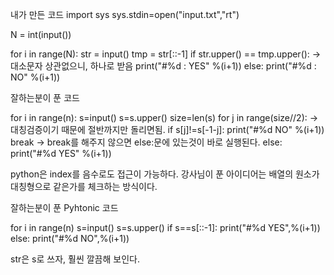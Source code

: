 내가 만든 코드
import sys
sys.stdin=open("input.txt","rt")

N = int(input())

for i in range(N):
    str = input()
    tmp = str[::-1]
    if str.upper() == tmp.upper(): -> 대소문자 상관없으니, 하나로 받음
        print("#%d : YES" %(i+1))
    else:
        print("#%d : NO" %(i+1))

잘하는분이 푼 코드

for i in range(n):
	s=input()
	s=s.upper()
	size=len(s)
	for j in range(size//2): -> 대칭검증이기 때문에 절반까지만 돌리면됨.
		if s[j]!=s[-1-j]:
			print("#%d NO" %(i+1))
			break -> break를 해주지 않으면 else:문에 있는것이 바로 실행된다.
	else:
		print("#%d YES" %(i+1))
				
python은 index를 음수로도 접근이 가능하다.
강사님이 푼 아이디어는 배열의 원소가 대칭형으로 같은가를 체크하는 방식이다.

잘하는분이 푼 Pyhtonic 코드

for i in range(n)
	s=input()
	s=s.upper()
	if s==s[::-1]:
		print("#%d YES",%(i+1))
	else:
		print("#%d NO",%(i+1))

str은 s로 쓰자, 훨씬 깔끔해 보인다.
